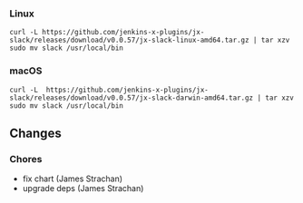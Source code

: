 ### Linux

```shell
curl -L https://github.com/jenkins-x-plugins/jx-slack/releases/download/v0.0.57/jx-slack-linux-amd64.tar.gz | tar xzv 
sudo mv slack /usr/local/bin
```

### macOS

```shell
curl -L  https://github.com/jenkins-x-plugins/jx-slack/releases/download/v0.0.57/jx-slack-darwin-amd64.tar.gz | tar xzv
sudo mv slack /usr/local/bin
```
## Changes

### Chores

* fix chart (James Strachan)
* upgrade deps (James Strachan)
